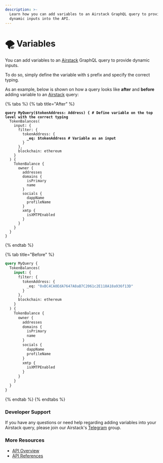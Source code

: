 ```yaml
---
description: >-
  Learn how you can add variables to an Airstack GraphQL query to provide
  dynamic inputs into the API.
---
```


# 🌪 Variables

You can add variables to an [Airstack](https://airstack.xyz) GraphQL query to provide dynamic inputs.

To do so, simply define the variable with `$` prefix and specify the correct typing.

As an example, below is shown on how a query looks like **after** and **before** adding variable to an [Airstack](https://airstack.xyz) query:

{% tabs %}
{% tab title="After" %}
<pre class="language-graphql"><code class="lang-graphql"><strong>query MyQuery($tokenAddress: Address) { # Define variable on the top level with the correct typing
</strong>  TokenBalances(
    input: {
      filter: {
        tokenAddress: {
<strong>          _eq: $tokenAddress # Variable as an input
</strong>        }
      },
      blockchain: ethereum
    }
  ) {
    TokenBalance {
      owner {
        addresses
        domains {
          isPrimary
          name
        }
        socials {
          dappName
          profileName
        }
        xmtp {
          isXMTPEnabled
        }
      }
    }
  }
}
</code></pre>
{% endtab %}

{% tab title="Before" %}
```graphql
query MyQuery {
  TokenBalances(
    input: {
      filter: {
        tokenAddress: {
          _eq: "0xBC4CA0EdA7647A8aB7C2061c2E118A18a936f13D"
        }
      },
      blockchain: ethereum
    }
  ) {
    TokenBalance {
      owner {
        addresses
        domains {
          isPrimary
          name
        }
        socials {
          dappName
          profileName
        }
        xmtp {
          isXMTPEnabled
        }
      }
    }
  }
}
```
{% endtab %}
{% endtabs %}

### Developer Support

If you have any questions or need help regarding adding variables into your Airstack query, please join our Airstack's [Telegram](https://t.me/+1k3c2FR7z51mNDRh) group.

### More Resources

* [API Overview](../../api-references/overview/cursor-pagination/overview.md)
* [API References](../../api-references/api-reference/)
